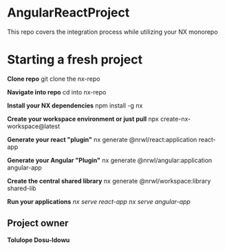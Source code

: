 # AngularReactProject

This repo covers the integration process while utilizing your NX monorepo

# Starting a fresh project

**Clone repo**
git clone the nx-repo

**Navigate into repo**
cd into nx-repo

**Install your NX dependencies**
npm install -g nx

**Create your workspace environment or just pull**
npx create-nx-workspace@latest

**Generate your react "plugin"**
nx generate @nrwl/react:application react-app

**Generate your Angular "Plugin"**
nx generate @nrwl/angular:application angular-app

**Create the central shared library**
nx generate @nrwl/workspace:library shared-lib

**Run your applications**
_nx serve react-app_
_nx serve angular-app_

## Project owner

**Tolulope Dosu-Idowu**

